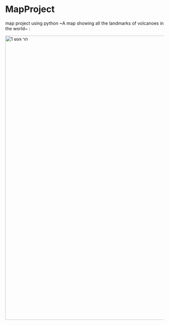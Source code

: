 # MapProject
map project using python
~A map showing all the landmarks of volcanoes in the world~ :


<img width="904" alt="הר געש 1" src="https://user-images.githubusercontent.com/48695785/115818856-56537080-a406-11eb-8db2-bd5ac23eb053.png">
